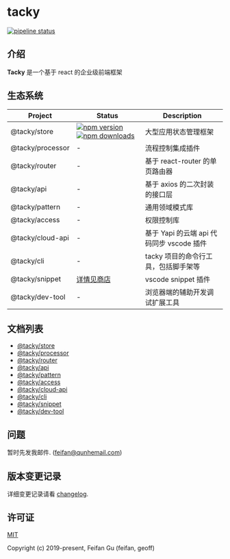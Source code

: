 # tacky

[![pipeline status](https://img.shields.io/travis/com/kujiale/tacky/master.svg?style=flat-square)](https://travis-ci.com/kujiale/tacky)

## 介绍
**Tacky** 是一个基于 react 的企业级前端框架

## 生态系统
| Project | Status | Description |
|---------|--------|-------------|
| @tacky/store         | [![npm version](https://img.shields.io/npm/v/@tacky/store.svg?style=flat-square)](https://www.npmjs.com/package/@tacky/store) [![npm downloads](https://img.shields.io/npm/dm/@tacky/store.svg?style=flat-square)](https://www.npmjs.com/package/@tacky/store) | 大型应用状态管理框架 |
| @tacky/processor                | - | 流程控制集成插件 |
| @tacky/router            | - | 基于 react-router 的单页路由器 |
| @tacky/api         | - | 基于 axios 的二次封装的接口层 |
| @tacky/pattern | - | 通用领域模式库 |
| @tacky/access | - | 权限控制库 |
| @tacky/cloud-api              | - | 基于 Yapi 的云端 api 代码同步 vscode 插件 |
| @tacky/cli       | - | tacky 项目的命令行工具，包括脚手架等 |
| @tacky/snippet        | [详情见商店](https://marketplace.visualstudio.com/items?itemName=feifan.tacky-snippets#review-details) | vscode snippet 插件 |
| @tacky/dev-tool       | - | 浏览器端的辅助开发调试扩展工具 |

## 文档列表
* <a href="https://kujiale.github.io/tacky/#/zh-cn/store" target="_blank">@tacky/store</a>
* <a href="https://kujiale.github.io/tacky/#/zh-cn/processor" target="_blank">@tacky/processor</a>
* <a href="https://kujiale.github.io/tacky/#/zh-cn/router" target="_blank">@tacky/router</a>
* <a href="https://kujiale.github.io/tacky/#/zh-cn/api" target="_blank">@tacky/api</a>
* <a href="https://kujiale.github.io/tacky/#/zh-cn/pattern" target="_blank">@tacky/pattern</a>
* <a href="https://kujiale.github.io/tacky/#/zh-cn/access" target="_blank">@tacky/access</a>
* <a href="https://kujiale.github.io/tacky/#/zh-cn/cloud-api" target="_blank">@tacky/cloud-api</a>
* <a href="https://kujiale.github.io/tacky/#/zh-cn/cli" target="_blank">@tacky/cli</a>
* <a href="https://kujiale.github.io/tacky/#/zh-cn/snippet" target="_blank">@tacky/snippet</a>
* <a href="https://kujiale.github.io/tacky/#/zh-cn/dev-tool" target="_blank">@tacky/dev-tool</a>

## 问题
暂时先发我邮件. (feifan@qunhemail.com)

## 版本变更记录
详细变更记录请看 [changelog](CHANGELOG.md).

## 许可证
[MIT](http://opensource.org/licenses/MIT)

Copyright (c) 2019-present, Feifan Gu (feifan, geoff)
